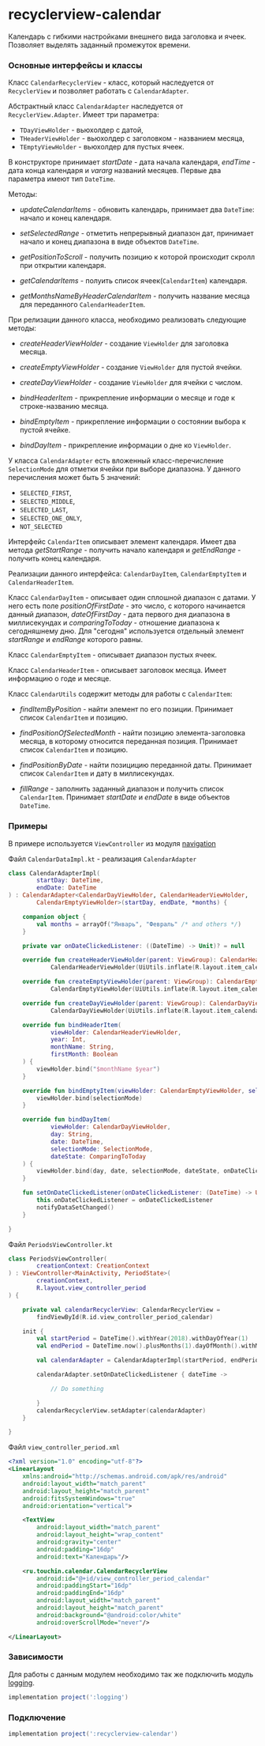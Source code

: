 recyclerview-calendar
====

Календарь с гибкими настройками внешнего вида заголовка и ячеек. Позволяет выделять заданный промежуток времени. 

### Основные интерфейсы и классы

Класс `CalendarRecyclerView` - класс, который наследуется от `RecyclerView` и позволяет работать с `CalendarAdapter`.

Абстрактный класс `CalendarAdapter` наследуется от `RecyclerView.Adapter`. Имеет три параметра: 
* `TDayViewHolder` - вьюхолдер с датой, 
* `THeaderViewHolder` - вьюхолдер с заголовком - названием месяца, 
* `TEmptyViewHolder` - вьюхолдер для пустых ячеек.

В конструкторе принимает *startDate* - дата начала календаря, *endTime* - дата конца календаря и *vararg* названий месяцев. Первые два параметра имеют тип `DateTime`.

Методы:

* *updateCalendarItems* - обновить календарь, принимает два `DateTime`: начало и конец календаря.

* *setSelectedRange* - отметить непрерывный диапазон дат, принимает начало и конец диапазона в виде объектов `DateTime`.

* *getPositionToScroll* - получить позицию к которой происходит скролл при открытии календаря.

* *getCalendarItems* - полуить список ячеек(`CalendarItem`) календаря.

* *getMonthsNameByHeaderCalendarItem* - получить название месяца для переданного `CalendarHeaderItem`.

При релизации данного класса, необходимо реализовать следующие методы:

* *createHeaderViewHolder* - создание `ViewHolder` для заголовка месяца.

* *createEmptyViewHolder* - создание `ViewHolder` для пустой ячейки.

* *createDayViewHolder* - создание `ViewHolder` для ячейки с числом.

* *bindHeaderItem* - прикрепление информации о месяце и годе к строке-названию месяца.

* *bindEmptyItem* - прикрепление информации о состоянии выбора к пустой ячейке.

* *bindDayItem* - прикрепление информации о дне ко `ViewHolder`.


У класса `CalendarAdapter` есть вложенный класс-перечисление `SelectionMode` для отметки ячейки при выборе диапазона. У данного перечисления может быть 5 значений: 
* `SELECTED_FIRST`,
* `SELECTED_MIDDLE`, 
* `SELECTED_LAST`, 
* `SELECTED_ONE_ONLY`, 
* `NOT_SELECTED`

Интерфейс `CalendarItem` описывает элемент календаря. Имеет два метода *getStartRange* - получить начало календаря и *getEndRange* - получить конец календаря.

Реализации данного интерфейса: `CalendarDayItem`, `CalendarEmptyItem` и `CalendarHeaderItem`.

Класс `CalendarDayItem` - описывает один сплошной диапазон с датами. У него есть поле *positionOfFirstDate* - это число, с которого начинается данный диапазон, *dateOfFirstDay* - дата первого дня диапазона в миллисекундах и *comparingToToday* - отношение диапазона к сегодняшнему дню. Для "сегодня" используется отдельный элемент *startRange* и *endRange* которого равны.

Класс `CalendarEmptyItem` - описывает диапазон пустых ячеек.

Класс `CalendarHeaderItem` - описывает заголовок месяца. Имеет информацию о годе и месяце.

Класс `CalendarUtils` содержит методы для работы с `CalendarItem`:

* *findItemByPosition* - найти элемент по его позиции. Принимает список `CalendarItem` и позицию.

* *findPositionOfSelectedMonth* - найти позицию элемента-заголовка месяца, в которому относится переданная позиция. Принимает список `CalendarItem` и позицию.

* *findPositionByDate* - найти позицицию переданной даты. Принимает список `CalendarItem` и дату в миллисекундах.

* *fillRange* - заполнить заданный диапазон и получить список `CalendarItem`. Принимает *startDate* и *endDate* в виде объектов `DateTime`.

### Примеры

В примере используется `ViewController` из модуля [navigation](https://github.com/TouchInstinct/RoboSwag/tree/master/navigation)

Файл `CalendarDataImpl.kt` - реализация `CalendarAdapter`

```Kotlin
class CalendarAdapterImpl(
        startDay: DateTime,
        endDate: DateTime
) : CalendarAdapter<CalendarDayViewHolder, CalendarHeaderViewHolder,
        CalendarEmptyViewHolder>(startDay, endDate, *months) {

    companion object {
        val months = arrayOf("Январь", "Февраль" /* and others */)
    }

    private var onDateClickedListener: ((DateTime) -> Unit)? = null

    override fun createHeaderViewHolder(parent: ViewGroup): CalendarHeaderViewHolder =
            CalendarHeaderViewHolder(UiUtils.inflate(R.layout.item_calendar_header_view, parent))

    override fun createEmptyViewHolder(parent: ViewGroup): CalendarEmptyViewHolder =
            CalendarEmptyViewHolder(UiUtils.inflate(R.layout.item_calendar_empty_view, parent))

    override fun createDayViewHolder(parent: ViewGroup): CalendarDayViewHolder =
            CalendarDayViewHolder(UiUtils.inflate(R.layout.item_calendar_day_view, parent))

    override fun bindHeaderItem(
            viewHolder: CalendarHeaderViewHolder,
            year: Int,
            monthName: String,
            firstMonth: Boolean
    ) {
        viewHolder.bind("$monthName $year")
    }

    override fun bindEmptyItem(viewHolder: CalendarEmptyViewHolder, selectionMode: SelectionMode) {
        viewHolder.bind(selectionMode)
    }

    override fun bindDayItem(
            viewHolder: CalendarDayViewHolder,
            day: String,
            date: DateTime,
            selectionMode: SelectionMode,
            dateState: ComparingToToday
    ) {
        viewHolder.bind(day, date, selectionMode, dateState, onDateClickedListener)
    }

    fun setOnDateClickedListener(onDateClickedListener: (DateTime) -> Unit) {
        this.onDateClickedListener = onDateClickedListener
        notifyDataSetChanged()
    }

}

```

Файл `PeriodsViewController.kt`

```Kotlin
class PeriodsViewController(
        creationContext: CreationContext
) : ViewController<MainActivity, PeriodState>(
        creationContext,
        R.layout.view_controller_period
) {

    private val calendarRecyclerView: CalendarRecyclerView = 
        findViewById(R.id.view_controller_period_calendar)

    init {
        val startPeriod = DateTime().withYear(2018).withDayOfYear(1)
        val endPeriod = DateTime.now().plusMonths(1).dayOfMonth().withMaximumValue()

        val calendarAdapter = CalendarAdapterImpl(startPeriod, endPeriod)

        calendarAdapter.setOnDateClickedListener { dateTime ->

            // Do something

        }
        calendarRecyclerView.setAdapter(calendarAdapter)
    }

}
```

Файл `view_controller_period.xml`
```xml
<?xml version="1.0" encoding="utf-8"?>
<LinearLayout
    xmlns:android="http://schemas.android.com/apk/res/android"
    android:layout_width="match_parent"
    android:layout_height="match_parent"
    android:fitsSystemWindows="true"
    android:orientation="vertical">

    <TextView
        android:layout_width="match_parent"
        android:layout_height="wrap_content"
        android:gravity="center"
        android:padding="16dp"
        android:text="Календарь"/>

    <ru.touchin.calendar.CalendarRecyclerView
        android:id="@+id/view_controller_period_calendar"
        android:paddingStart="16dp"
        android:paddingEnd="16dp"
        android:layout_width="match_parent"
        android:layout_height="match_parent"
        android:background="@android:color/white"
        android:overScrollMode="never"/>

</LinearLayout>
```
### Зависимости

Для работы с данным модулем необходимо так же подключить модуль [logging](https://github.com/TouchInstinct/RoboSwag/tree/master/logging).

```gradle
implementation project(':logging')
```

### Подключение

```gradle
implementation project(':recyclerview-calendar')
```
